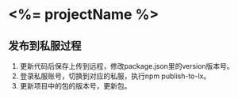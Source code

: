 <%= projectName %>
==========
## 发布到私服过程

1. 更新代码后保存上传到远程，修改package.json里的version版本号。
2. 登录私服账号，切换到对应的私服，执行npm publish-to-lx。
3. 更新项目中的包的版本号，更新包。

